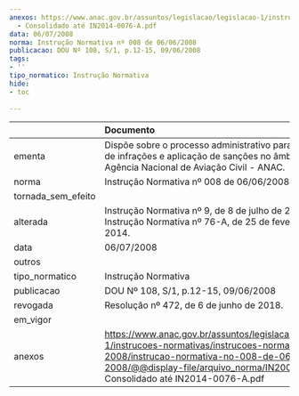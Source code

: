 ```yaml
---
anexos: https://www.anac.gov.br/assuntos/legislacao/legislacao-1/instrucoes-normativas/instrucoes-normativas-2008/instrucao-normativa-no-008-de-06-06-2008/@@display-file/arquivo_norma/IN2008-0008
  - Consolidado até IN2014-0076-A.pdf
data: 06/07/2008
norma: Instrução Normativa nº 008 de 06/06/2008
publicacao: DOU Nº 108, S/1, p.12-15, 09/06/2008
tags:
- ''
tipo_normatico: Instrução Normativa
hide: 
- toc 
 
---
```


|                    | Documento                                                                                                                                                                                                                       |
|:-------------------|:--------------------------------------------------------------------------------------------------------------------------------------------------------------------------------------------------------------------------------|
| ementa             | Dispõe sobre o processo administrativo para apuração de infrações e aplicação de sanções no âmbito da Agência Nacional de Aviação Civil - ANAC.                                                                                 |
| norma              | Instrução Normativa nº 008 de 06/06/2008                                                                                                                                                                                        |
| tornada_sem_efeito |                                                                                                                                                                                                                                 |
| alterada           | Instrução Normativa nº 9, de 8 de julho de 2008 e Instrução Normativa nº 76-A, de 25 de fevereiro de 2014.                                                                                                                      |
| data               | 06/07/2008                                                                                                                                                                                                                      |
| outros             |                                                                                                                                                                                                                                 |
| tipo_normatico     | Instrução Normativa                                                                                                                                                                                                             |
| publicacao         | DOU Nº 108, S/1, p.12-15, 09/06/2008                                                                                                                                                                                            |
| revogada           | Resolução nº 472, de 6 de junho de 2018.                                                                                                                                                                                        |
| em_vigor           |                                                                                                                                                                                                                                 |
| anexos             | https://www.anac.gov.br/assuntos/legislacao/legislacao-1/instrucoes-normativas/instrucoes-normativas-2008/instrucao-normativa-no-008-de-06-06-2008/@@display-file/arquivo_norma/IN2008-0008 - Consolidado até IN2014-0076-A.pdf |